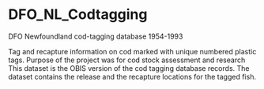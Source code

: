 # DFO_NL_Codtagging
DFO  Newfoundland cod-tagging database 1954-1993

Tag and recapture information on cod marked with unique numbered plastic tags. Purpose of the project was for cod stock assessment and research This dataset is the OBIS version of the cod tagging database records. The dataset contains the release and the recapture locations for the tagged fish.
